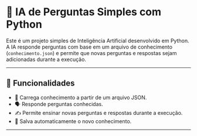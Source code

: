 # 🤖 IA de Perguntas Simples com Python

Este é um projeto simples de Inteligência Artificial desenvolvido em Python. A IA responde perguntas com base em um arquivo de conhecimento (`conhecimento.json`) e permite que novas perguntas e respostas sejam adicionadas durante a execução.

---

## 📌 Funcionalidades

- 🧠 Carrega conhecimento a partir de um arquivo JSON.
- 🗣️ Responde perguntas conhecidas.
- ✍️ Permite ensinar novas perguntas e respostas durante a execução.
- 💾 Salva automaticamente o novo conhecimento.

---

